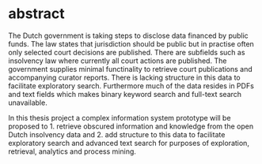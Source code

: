 abstract
========
The Dutch government is taking steps to disclose data financed by public funds. The law states that jurisdiction should be public but in practise often only selected court decisions are published. There are subfields such as insolvency law where currently all court actions are published. The government supplies minimal functinality to retrieve court publications and accompanying curator reports. There is lacking structure in this data to facilitate exploratory search. Furthermore much of the data resides in PDFs and text fields which makes binary keyword search and full-text search unavailable.

In this thesis project a complex information system prototype will be proposed to 1. retrieve obscured information and knowledge from the open Dutch insolvency data and 2. add structure to this data to facilitate exploratory search and advanced text search for purposes of exploration, retrieval, analytics and process mining.

